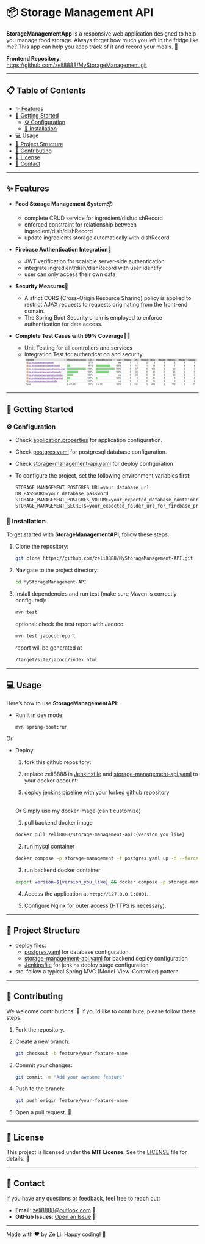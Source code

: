 # 📦 Storage Management API

**StorageManagementApp** is a responsive web application designed to help you manage food storage. 
Always forget how much you left in the fridge like me? This app can help you keep track of it and record 
your meals. 🎉

**Frontend Repository**: https://github.com/zeli8888/MyStorageManagement.git

---

## 📋 Table of Contents
- [✨ Features](#-features)
- [🚀 Getting Started](#-getting-started)
  - [⚙️ Configuration](#️-configuration)
  - [🔧 Installation](#-installation)
- [💻 Usage](#-usage)
- [📂 Project Structure](#-project-structure)
- [🤝 Contributing](#-contributing)
- [📝 License](#-license)
- [📧 Contact](#-contact)

---

## ✨ Features
- **Food Storage Management System📦**
    - complete CRUD service for ingredient/dish/dishRecord
    - enforced constraint for relationship between ingredient/dish/dishRecord
    - update ingredients storage automatically with dishRecord

- **Firebase Authentication Integration🪪**
    - JWT verification for scalable server-side authentication
    - integrate ingredient/dish/dishRecord with user identify
    - user can only access their own data

- **Security Measures🔐**
    - A strict CORS (Cross-Origin Resource Sharing) policy is applied to restrict AJAX requests to requests originating from the front-end domain.
    - The Spring Boot Security chain is employed to enforce authentication for data access.

- **Complete Test Cases with 99% Coverage🧑‍🔬**
    - Unit Testing for all controllers and services
    - Integration Test for authentication and security
    ![test report](project-storage-management-backend-test.png)
---

## 🚀 Getting Started

### ⚙️ Configuration
- Check [application.properties](src/main/resources/application.properties) for application configuration.
- Check [postgres.yaml](postgres.yaml) for postgresql database configuration.
- Check [storage-management-api.yaml](storage-management-api.yaml) for deploy configuration
- To configure the project, set the following environment variables first:

    ```env
    STORAGE_MANAGEMENT_POSTGRES_URL=your_database_url
    DB_PASSWORD=your_database_password
    STORAGE_MANAGEMENT_POSTGRES_VOLUME=your_expected_database_container_volume_url
    STORAGE_MANAGEMENT_SECRETS=your_expected_folder_url_for_firebase_private_key
    ```

### 🔧 Installation
To get started with **StorageManagementAPI**, follow these steps:

1. Clone the repository:
   ```bash
   git clone https://github.com/zeli8888/MyStorageManagement-API.git
   ```

2. Navigate to the project directory:
   ```bash
   cd MyStorageManagement-API
   ```

3. Install dependencies and run test (make sure Maven is correctly configured):
   ```bash
   mvn test
   ```
   optional: check the test report with Jacoco:
   ```bash
   mvn test jacoco:report
   ```
   report will be generated at
   ```bash
   /target/site/jacoco/index.html
   ```
---

## 💻 Usage
Here’s how to use **StorageManagementAPI**:

- Run it in dev mode:

    ```bash
    mvn spring-boot:run
    ```

Or

- Deploy:

    1. fork this github repository:

    2. replace zeli8888 in [Jenkinsfile](Jenkinsfile) and [storage-management-api.yaml](storage-management-api.yaml) to your docker account:

    3. deploy jenkins pipeline with your forked github repository

    <br />Or Simply use my docker image (can't customize)
    <br />
    1. pull backend docker image
    ```bash
    docker pull zeli8888/storage-management-api:{version_you_like}
    ```
    2. run mysql container
    ```bash
    docker compose -p storage-management -f postgres.yaml up -d --force-recreate
    ```
    3. run backend docker container
    ```bash
    export version=${version_you_like} && docker compose -p storage-management -f storage-management-api.yaml up -d --force-recreate
    ```

    4. Access the application at `http://127.0.0.1:8001`.

    5. Configure Nginx for outer access (HTTPS is necessary).

---

## 📂 Project Structure
- deploy files: 
    - [postgres.yaml](postgres.yaml) for database configuration.
    - [storage-management-api.yaml](storage-management-api.yaml) for backend deploy configuration
    - [Jenkinsfile](Jenkinsfile) for jenkins deploy stage configuration
- src: follow a typical Spring MVC (Model-View-Controller) pattern.
---

## 🤝 Contributing
We welcome contributions! 🎉 If you'd like to contribute, please follow these steps:

1. Fork the repository.

2. Create a new branch:
   ```bash
   git checkout -b feature/your-feature-name
   ```

3. Commit your changes:
   ```bash
   git commit -m "Add your awesome feature"
   ```

4. Push to the branch:
   ```bash
   git push origin feature/your-feature-name
   ```

5. Open a pull request. 🚀

---

## 📝 License
This project is licensed under the **MIT License**. See the [LICENSE](LICENSE) file for details. 🐜

---

## 📧 Contact
If you have any questions or feedback, feel free to reach out:

- **Email**: zeli8888@outlook.com 📩
- **GitHub Issues**: [Open an Issue](https://github.com/zeli8888/MyStorageManagement-API/issues) 🐛

---

Made with ❤️ by [Ze Li](https://github.com/zeli8888). Happy coding! 🎉